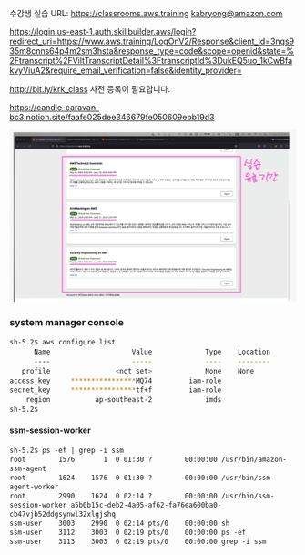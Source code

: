 수강생 실습 URL: https://classrooms.aws.training
kabryong@amazon.com

https://login.us-east-1.auth.skillbuilder.aws/login?redirect_uri=https://www.aws.training/LogOnV2/Response&client_id=3ngs935m8cnns64p4m2sm3hsta&response_type=code&scope=openid&state=%2Ftranscript%2FViltTranscriptDetail%3FtranscriptId%3DukEQ5uo_1kCwBfakvyViuA2&require_email_verification=false&identity_provider=

http://bit.ly/krk_class  사전 등록이 필요합니다. 

https://candle-caravan-bc3.notion.site/faafe025dee346679fe050609ebb19d3

![alt text](image.png)

### system manager console 

```sh
sh-5.2$ aws configure list
      Name                    Value             Type    Location
      ----                    -----             ----    --------
   profile                <not set>             None    None
access_key     ****************MQ74         iam-role
secret_key     ****************tf+f         iam-role
    region           ap-southeast-2             imds
sh-5.2$
```

#### ssm-session-worker 
```
sh-5.2$ ps -ef | grep -i ssm
root        1576       1  0 01:30 ?        00:00:00 /usr/bin/amazon-ssm-agent
root        1624    1576  0 01:30 ?        00:00:00 /usr/bin/ssm-agent-worker
root        2990    1624  0 02:14 ?        00:00:00 /usr/bin/ssm-session-worker a5b0b15c-deb2-4a05-af62-fa76ea600ba0-cb47vjb52ddgsynwl32xlgjshq
ssm-user    3003    2990  0 02:14 pts/0    00:00:00 sh
ssm-user    3112    3003  0 02:19 pts/0    00:00:00 ps -ef
ssm-user    3113    3003  0 02:19 pts/0    00:00:00 grep -i ssm
```
